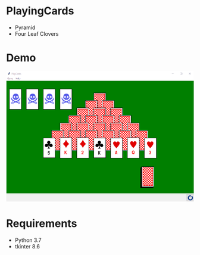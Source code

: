 # PlayingCards

* Pyramid
* Four Leaf Clovers 

# Demo
![demo](https://github.com/KanaeOhta/PlayingCards/blob/master/images/play.gif)

# Requirements

* Python 3.7
* tkinter 8.6
